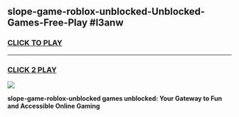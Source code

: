 
## slope-game-roblox-unblocked-Unblocked-Games-Free-Play #l3anw
<h3>
<a href="https://us.freeplayer.one?title=slope-game-roblox-unblocked&ref=9M">CLICK TO PLAY</a></h3>
<hr>

<h3>
<a href="https://us.freeplayer.one?title=slope-game-roblox-unblocked&ref=9M">CLICK 2 PLAY</a>
  
</h3>

<a href="https://us.freeplayer.one?title=slope-game-roblox-unblocked&ref=9M"><img src="https://clearcache.store/games.png"></a>


**slope-game-roblox-unblocked games unblocked: Your Gateway to Fun and Accessible Online Gaming**
